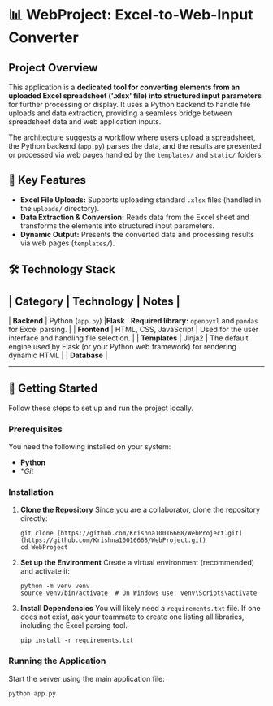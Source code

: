 # 📊 WebProject: Excel-to-Web-Input Converter

## Project Overview

This application is a **dedicated tool for converting elements from an uploaded Excel spreadsheet ('.xlsx' file) into structured input parameters** for further processing or display.
It uses a Python backend to handle file uploads and data extraction, providing a seamless bridge between spreadsheet data and web application inputs.

The architecture suggests a workflow where users upload a spreadsheet, the Python backend (`app.py`) parses the data,
and the results are presented or processed via web pages handled by the `templates/` and `static/` folders.

## 🌟 Key Features

* **Excel File Uploads:** Supports uploading standard `.xlsx` files (handled in the `uploads/` directory).
* **Data Extraction & Conversion:** Reads data from the Excel sheet and transforms the elements into structured input parameters.
* **Dynamic Output:** Presents the converted data and processing results via web pages (`templates/`).

## 🛠️ Technology Stack

| Category | Technology | Notes |
---------------------------------
| **Backend** | Python (`app.py`) |**Flask** . **Required library:** `openpyxl` and `pandas` for Excel parsing. |
| **Frontend** | HTML, CSS, JavaScript | Used for the user interface and handling file selection. |
| **Templates** | Jinja2 | The default engine used by Flask (or your Python web framework) for rendering dynamic HTML |
| **Database** | 

---

## 🚀 Getting Started

Follow these steps to set up and run the project locally.

### Prerequisites

You need the following installed on your system:

* **Python** 
* **Git*

### Installation

1.  **Clone the Repository**
    Since you are a collaborator, clone the repository directly:
    ```
    git clone [https://github.com/Krishna10016668/WebProject.git](https://github.com/Krishna10016668/WebProject.git)
    cd WebProject
    ```

2.  **Set up the Environment**
    Create a virtual environment (recommended) and activate it:
    ```
    python -m venv venv
    source venv/bin/activate  # On Windows use: venv\Scripts\activate
    ```

3.  **Install Dependencies**
    You will likely need a `requirements.txt` file. If one does not exist, ask your teammate to create one listing all libraries, including the Excel parsing tool.
    ```
    pip install -r requirements.txt
    ```

### Running the Application

Start the server using the main application file:

```bash
python app.py

